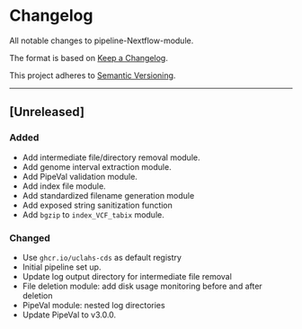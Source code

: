 # Changelog
All notable changes to pipeline-Nextflow-module.

The format is based on [Keep a Changelog](https://keepachangelog.com/en/1.0.0/).

This project adheres to [Semantic Versioning](https://semver.org/spec/v2.0.0.html).

---

## [Unreleased]
### Added
- Add intermediate file/directory removal module.
- Add genome interval extraction module.
- Add PipeVal validation module.
- Add index file module.
- Add standardized filename generation module
- Add exposed string sanitization function
- Add `bgzip` to `index_VCF_tabix` module.

### Changed
- Use `ghcr.io/uclahs-cds` as default registry
- Initial pipeline set up.
- Update log output directory for intermediate file removal
- File deletion module: add disk usage monitoring before and after deletion
- PipeVal module: nested log directories
- Update PipeVal to v3.0.0.
